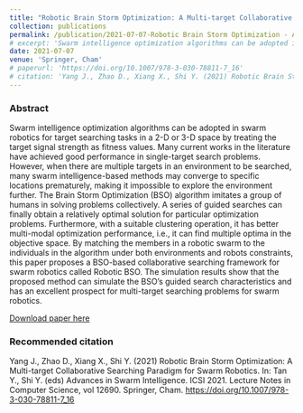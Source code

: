 ```yaml
---
title: "Robotic Brain Storm Optimization: A Multi-target Collaborative Searching Paradigm for Swarm Robotics"
collection: publications
permalink: /publication/2021-07-07-Robotic Brain Storm Optimization - A Multi-target Collaborative Searching Paradigm for Swarm Robotics
# excerpt: 'Swarm intelligence optimization algorithms can be adopted in swarm robotics for target searching tasks in a 2-D or 3-D space by treating the target signal strength as fitness values. Many current works in the literature have achieved good performance in single-target search problems. However, when there are multiple targets in an environment to be searched, many swarm intelligence-based methods may converge to specific locations prematurely, making it impossible to explore the environment further. The Brain Storm Optimization (BSO) algorithm imitates a group of humans in solving problems collectively. A series of guided searches can finally obtain a relatively optimal solution for particular optimization problems. Furthermore, with a suitable clustering operation, it has better multi-modal optimization performance, i.e., it can find multiple optima in the objective space. By matching the members in a robotic swarm to the individuals in the algorithm under both environments and robots constraints, this paper proposes a BSO-based collaborative searching framework for swarm robotics called Robotic BSO. The simulation results show that the proposed method can simulate the BSO’s guided search characteristics and has an excellent prospect for multi-target searching problems for swarm robotics.'
date: 2021-07-07
venue: 'Springer, Cham'
# paperurl: 'https://doi.org/10.1007/978-3-030-78811-7_16'
# citation: 'Yang J., Zhao D., Xiang X., Shi Y. (2021) Robotic Brain Storm Optimization: A Multi-target Collaborative Searching Paradigm for Swarm Robotics. In: Tan Y., Shi Y. (eds) Advances in Swarm Intelligence. ICSI 2021. Lecture Notes in Computer Science, vol 12690. Springer, Cham.'
---
```


### Abstract

Swarm intelligence optimization algorithms can be adopted in swarm robotics for target searching tasks in a 2-D or 3-D space by treating the target signal strength as fitness values. Many current works in the literature have achieved good performance in single-target search problems. However, when there are multiple targets in an environment to be searched, many swarm intelligence-based methods may converge to specific locations prematurely, making it impossible to explore the environment further. The Brain Storm Optimization (BSO) algorithm imitates a group of humans in solving problems collectively. A series of guided searches can finally obtain a relatively optimal solution for particular optimization problems. Furthermore, with a suitable clustering operation, it has better multi-modal optimization performance, i.e., it can find multiple optima in the objective space. By matching the members in a robotic swarm to the individuals in the algorithm under both environments and robots constraints, this paper proposes a BSO-based collaborative searching framework for swarm robotics called Robotic BSO. The simulation results show that the proposed method can simulate the BSO’s guided search characteristics and has an excellent prospect for multi-target searching problems for swarm robotics.

[Download paper here](https://arxiv.org/pdf/2105.13108.pdf)

### Recommended citation 
Yang J., Zhao D., Xiang X., Shi Y. (2021) Robotic Brain Storm Optimization: A Multi-target Collaborative Searching Paradigm for Swarm Robotics. In: Tan Y., Shi Y. (eds) Advances in Swarm Intelligence. ICSI 2021. Lecture Notes in Computer Science, vol 12690. Springer, Cham. https://doi.org/10.1007/978-3-030-78811-7_16
